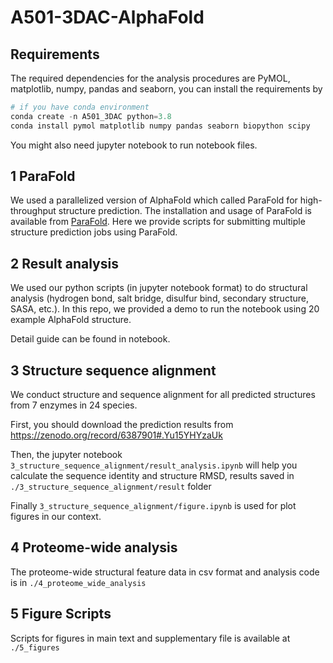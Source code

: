 # A501-3DAC-AlphaFold

## Requirements

The required dependencies for the analysis procedures are PyMOL, matplotlib, numpy, pandas and seaborn, you can install the requirements by
```python
# if you have conda environment
conda create -n A501_3DAC python=3.8
conda install pymol matplotlib numpy pandas seaborn biopython scipy
```
You might also need jupyter notebook to run notebook files.

## 1 ParaFold

We used a parallelized version of AlphaFold which called ParaFold for high-throughput structure prediction. The installation and usage of ParaFold is available from [ParaFold](https://github.com/Zuricho/ParallelFold). Here we provide scripts for submitting multiple structure prediction jobs using ParaFold.

## 2 Result analysis

We used our python scripts (in jupyter notebook format) to do structural analysis (hydrogen bond, salt bridge, disulfur bind, secondary structure, SASA, etc.). In this repo, we provided a demo to run the notebook using 20 example AlphaFold structure.

Detail guide can be found in notebook.

## 3 Structure sequence alignment

We conduct structure and sequence alignment for all predicted structures from 7 enzymes in 24 species. 

First, you should download the prediction results from https://zenodo.org/record/6387901#.Yu15YHYzaUk

Then, the jupyter notebook `3_structure_sequence_alignment/result_analysis.ipynb` will help you calculate the sequence identity and structure RMSD, results saved in `./3_structure_sequence_alignment/result` folder

Finally `3_structure_sequence_alignment/figure.ipynb` is used for plot figures in our context.

## 4 Proteome-wide analysis

The proteome-wide structural feature data in csv format and analysis code is in `./4_proteome_wide_analysis`

## 5 Figure Scripts

Scripts for figures in main text and supplementary file is available at `./5_figures`
